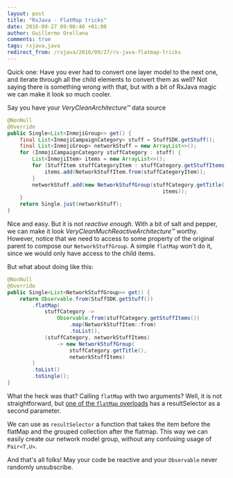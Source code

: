 ```yaml
---
layout: post
title: "RxJava - FlatMap tricks"
date: 2016-09-27 09:00:40 +01:00
author: Guillermo Orellana
comments: true
tags: rxjava,java
redirect_from: /rxjava/2016/09/27/rx-java-flatmap-tricks
---
```


Quick one: Have you ever had to convert one layer model to the next one, and iterate through all the child elements to convert them as well? Not saying there is something wrong with that, but with a bit of RxJava magic we can make it look so much cooler.

Say you have your *VeryCleanArchitecture™* data source

```java
@NonNull
@Override
public Single<List<InmojiGroup>> get() {
    final List<InmojiCampaignCategory> stuff = StuffSDK.getStuff();
    final List<InmojiGroup> networkStuff = new ArrayList<>();
    for (InmojiCampaignCategory stuffCategory : stuff) {
        List<InmojiItem> items = new ArrayList<>();
        for (StuffItem stuffCategoryItem : stuffCategory.getStuffItems()) {
            items.add(NetworkStuffItem.from(stuffCategoryItem));
        }
        networkStuff.add(new NetworkStuffGroup(stuffCategory.getTitle(), 
                                                  items));
    }
    return Single.just(networkStuff);
}
```

Nice and easy. But it is not *reactive enough*. With a bit of salt and pepper, we can make it look *VeryCleanMuchReactiveArchitecture™* worthy. However, notice that we need to access to some property of the original parent to compose our `NetworkStuffGroup`. A simple `flatMap` won't do it, since we would only have access to the child items. 

But what about doing like this:


```java
@NonNull
@Override
public Single<List<NetworkStuffGroup>> get() {
    return Observable.from(StuffSDK.getStuff())
        .flatMap(
            stuffCategory ->
                Observable.from(stuffCategory.getStuffItems())
                    .map(NetworkStuffItem::from)
                    .toList(),
            (stuffCategory, networkStuffItems) 
                -> new NetworkStuffGroup(
                    stuffCategory.getTitle(), 
                    networkStuffItems)
        )
        .toList()
        .toSingle();
}
```

What the heck was that? Calling `flatMap` with two arguments? Well, it is not straightforward, but [one of the `flatMap` overloads](http://reactivex.io/RxJava/javadoc/rx/Observable.html#flatMap%28rx.functions.Func1,%20rx.functions.Func2%29) has a resultSelector as a second parameter. 

We can use as `resultSelector` a function that takes the item before the flatMap and the grouped collection after the flatmap. This way we can easily create our network model group, without any confusing usage of `Pair<T,U>`. 

And that's all folks! May your code be reactive and your `Observable` never randomly unsubscribe. 
